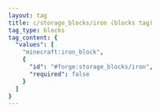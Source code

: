 ```yaml
---
layout: tag
title: c/storage_blocks/iron (blocks tag)
tag_type: blocks
tag_content: {
  "values": [
    "minecraft:iron_block",
    {
      "id": "#forge:storage_blocks/iron",
      "required": false
    }
  ]
}
---
```

